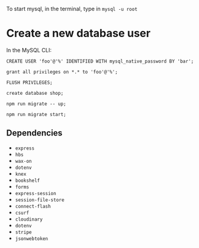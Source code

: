 To start mysql, in the terminal, type in `mysql -u root`

# Create a new database user
In the MySQL CLI:
```
CREATE USER 'foo'@'%' IDENTIFIED WITH mysql_native_password BY 'bar';
```

```
grant all privileges on *.* to 'foo'@'%';
```

```
FLUSH PRIVILEGES;
```

```
create database shop;
```

```
npm run migrate -- up;
```

```
npm run migrate start;
```


## Dependencies
* `express`
* `hbs`
* `wax-on`
* `dotenv`
* `knex`
* `bookshelf`
* `forms`
* `express-session`
* `session-file-store`
* `connect-flash`
* `csurf`
* `cloudinary`
* `dotenv`
* `stripe`
* `jsonwebtoken`
